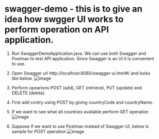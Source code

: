 # swagger-demo - this is to give an idea how swgger UI works to perform operation on API application.

1. Run SwaggerDemoApplication.java. We can use both Swagger and Postman to test API application. Since Swagger is an UI it is convenient to use.
2. Open Swagger url http://localhost:8080/swagger-ui.html#/ and looks like below.
![image](https://user-images.githubusercontent.com/73759012/98451125-f5163a00-2110-11eb-9d29-f5c5e9a1ac31.png)
3. Perform opearions POST (add), GET (retrieve), PUT (update) and DELETE (delete).
4. First add contry using POST by giving countryCode and countryName.
5. If we want to see what all countries available perform GET operation
![image](https://user-images.githubusercontent.com/73759012/98451185-68b84700-2111-11eb-81ba-7ec3293a743a.png)

6. Suppose If we want to use Postman instead of Swagger-UI, below is sample for POST operation
![image](https://user-images.githubusercontent.com/73759012/98451289-5ab6f600-2112-11eb-9ee8-1687aa5c9ce9.png)

